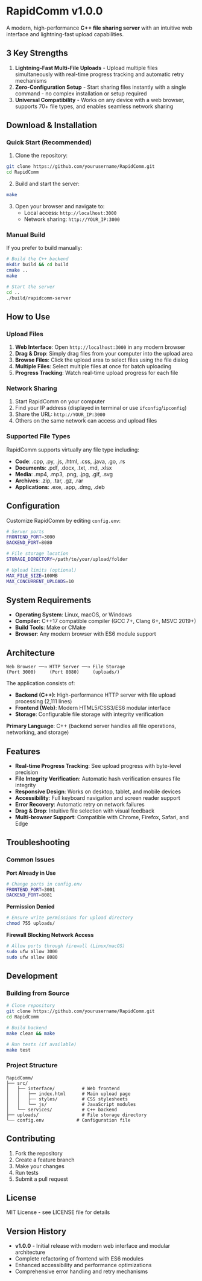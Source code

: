 # RapidComm v1.0.0

A modern, high-performance **C++ file sharing server** with an intuitive web interface and lightning-fast upload capabilities.

## 3 Key Strengths

1. **Lightning-Fast Multi-File Uploads** - Upload multiple files simultaneously with real-time progress tracking and automatic retry mechanisms
2. **Zero-Configuration Setup** - Start sharing files instantly with a single command - no complex installation or setup required  
3. **Universal Compatibility** - Works on any device with a web browser, supports 70+ file types, and enables seamless network sharing

## Download & Installation

### Quick Start (Recommended)

1. Clone the repository:
```bash
git clone https://github.com/yourusername/RapidComm.git
cd RapidComm
```

2. Build and start the server:
```bash
make
```

3. Open your browser and navigate to:
   - Local access: `http://localhost:3000`
   - Network sharing: `http://YOUR_IP:3000`

### Manual Build

If you prefer to build manually:

```bash
# Build the C++ backend
mkdir build && cd build
cmake ..
make

# Start the server
cd ..
./build/rapidcomm-server
```

## How to Use

### Upload Files

1. **Web Interface**: Open `http://localhost:3000` in any modern browser
2. **Drag & Drop**: Simply drag files from your computer into the upload area
3. **Browse Files**: Click the upload area to select files using the file dialog
4. **Multiple Files**: Select multiple files at once for batch uploading
5. **Progress Tracking**: Watch real-time upload progress for each file

### Network Sharing

1. Start RapidComm on your computer
2. Find your IP address (displayed in terminal or use `ifconfig`/`ipconfig`)
3. Share the URL: `http://YOUR_IP:3000`
4. Others on the same network can access and upload files

### Supported File Types

RapidComm supports virtually any file type including:
- **Code**: .cpp, .py, .js, .html, .css, .java, .go, .rs
- **Documents**: .pdf, .docx, .txt, .md, .xlsx
- **Media**: .mp4, .mp3, .png, .jpg, .gif, .svg
- **Archives**: .zip, .tar, .gz, .rar
- **Applications**: .exe, .app, .dmg, .deb

## Configuration

Customize RapidComm by editing `config.env`:

```bash
# Server ports
FRONTEND_PORT=3000
BACKEND_PORT=8080

# File storage location
STORAGE_DIRECTORY=/path/to/your/upload/folder

# Upload limits (optional)
MAX_FILE_SIZE=100MB
MAX_CONCURRENT_UPLOADS=10
```

## System Requirements

- **Operating System**: Linux, macOS, or Windows
- **Compiler**: C++17 compatible compiler (GCC 7+, Clang 6+, MSVC 2019+)
- **Build Tools**: Make or CMake
- **Browser**: Any modern browser with ES6 module support

## Architecture

```
Web Browser ──→ HTTP Server ──→ File Storage
(Port 3000)     (Port 8080)     (uploads/)
```

The application consists of:
- **Backend (C++)**: High-performance HTTP server with file upload processing (2,111 lines)
- **Frontend (Web)**: Modern HTML5/CSS3/ES6 modular interface
- **Storage**: Configurable file storage with integrity verification

**Primary Language**: C++ (backend server handles all file operations, networking, and storage)

## Features

- **Real-time Progress Tracking**: See upload progress with byte-level precision
- **File Integrity Verification**: Automatic hash verification ensures file integrity
- **Responsive Design**: Works on desktop, tablet, and mobile devices
- **Accessibility**: Full keyboard navigation and screen reader support
- **Error Recovery**: Automatic retry on network failures
- **Drag & Drop**: Intuitive file selection with visual feedback
- **Multi-browser Support**: Compatible with Chrome, Firefox, Safari, and Edge

## Troubleshooting

### Common Issues

**Port Already in Use**
```bash
# Change ports in config.env
FRONTEND_PORT=3001
BACKEND_PORT=8081
```

**Permission Denied**
```bash
# Ensure write permissions for upload directory
chmod 755 uploads/
```

**Firewall Blocking Network Access**
```bash
# Allow ports through firewall (Linux/macOS)
sudo ufw allow 3000
sudo ufw allow 8080
```

## Development

### Building from Source

```bash
# Clone repository
git clone https://github.com/yourusername/RapidComm.git
cd RapidComm

# Build backend
make clean && make

# Run tests (if available)
make test
```

### Project Structure

```
RapidComm/
├── src/
│   ├── interface/          # Web frontend
│   │   ├── index.html      # Main upload page
│   │   ├── styles/         # CSS stylesheets
│   │   └── js/             # JavaScript modules
│   └── services/           # C++ backend
├── uploads/                # File storage directory
└── config.env            # Configuration file
```

## Contributing

1. Fork the repository
2. Create a feature branch
3. Make your changes
4. Run tests
5. Submit a pull request

## License

MIT License - see LICENSE file for details

## Version History

- **v1.0.0** - Initial release with modern web interface and modular architecture
- Complete refactoring of frontend with ES6 modules
- Enhanced accessibility and performance optimizations
- Comprehensive error handling and retry mechanisms